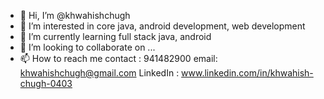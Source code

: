 - 👋 Hi, I’m @khwahishchugh
- 👀 I’m interested in core java, android development, web development
- 🌱 I’m currently learning full stack java, android
- 💞️ I’m looking to collaborate on ...
- 📫 How to reach me contact : 941482900
email: khwahishchugh@gmail.com
LinkedIn : www.linkedin.com/in/khwahish-chugh-0403


<!---
khwahishchugh/khwahishchugh is a ✨ special ✨ repository because its `README.md` (this file) appears on your GitHub profile.
You can click the Preview link to take a look at your changes.
--->

